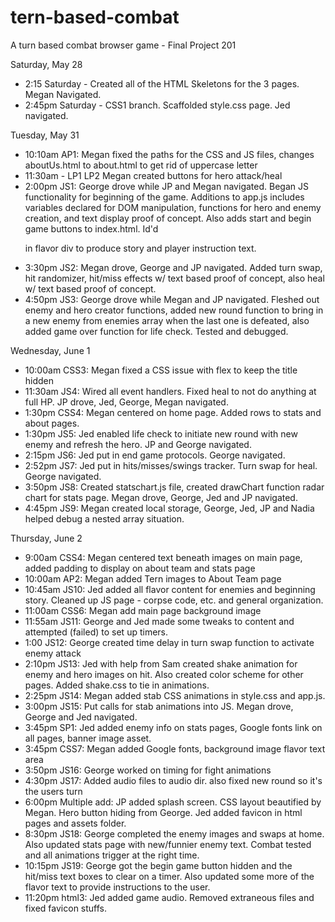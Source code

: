 # tern-based-combat
A turn based combat browser game - Final Project 201

Saturday, May 28
- 2:15 Saturday - Created all of the HTML Skeletons for the 3 pages. Megan Navigated.
- 2:45pm Saturday - CSS1 branch. Scaffolded style.css page. Jed navigated.

Tuesday, May 31
- 10:10am AP1: Megan fixed the paths for the CSS and JS files, changes aboutUs.html to about.html to get rid of uppercase letter
- 11:30am - LP1 LP2 Megan created buttons for hero attack/heal
- 2:00pm JS1: George drove while JP and Megan navigated. Began JS functionality for beginning of the game. Additions to app.js includes variables declared for DOM manipulation, functions for hero and enemy creation, and text display proof of concept. Also adds start and begin game buttons to index.html. Id'd <p> in flavor div to produce story and player instruction text.
- 3:30pm JS2: Megan drove, George and JP navigated. Added turn swap, hit randomizer, hit/miss effects w/ text based proof of concept, also heal w/ text based proof of concept.
- 4:50pm JS3: George drove while Megan and JP navigated. Fleshed out enemy and hero creator functions, added new round function to bring in a new enemy from enemies array when the last one is defeated, also added game over function for life check. Tested and debugged.

Wednesday, June 1
- 10:00am CSS3: Megan fixed a CSS issue with flex to keep the title hidden
- 11:30am JS4: Wired all event handlers. Fixed heal to not do anything at full HP. JP drove, Jed, George, Megan navigated.
- 1:30pm CSS4: Megan centered on home page.  Added rows to stats and about pages.
- 1:30pm JS5: Jed enabled life check to initiate new round with new enemy and refresh the hero.  JP and George navigated.
- 2:15pm JS6: Jed put in end game protocols.  George navigated.
- 2:52pm JS7: Jed put in hits/misses/swings tracker.  Turn swap for heal.  George navigated.
- 3:50pm JS8: Created statschart.js file, created drawChart function radar chart for stats page. Megan drove, George, Jed and JP navigated.
- 4:45pm JS9: Megan created local storage, George, Jed, JP and Nadia helped debug a nested array situation.

Thursday, June 2
- 9:00am CSS4: Megan centered text beneath images on main page, added padding to display on about team and stats page
- 10:00am AP2: Megan added Tern images to About Team page
- 10:45am JS10: Jed added all flavor content for enemies and beginning story.  Cleaned up JS page - corpse code, etc. and general organization.
- 11:00am CSS6: Megan add main page background image
- 11:55am JS11: George and Jed made some tweaks to content and attempted (failed) to set up timers.
- 1:00 JS12: George created time delay in turn swap function to activate enemy attack
- 2:10pm JS13: Jed with help from Sam created shake animation for enemy and hero images on hit. Also created color scheme for other pages.  Added shake.css to tie in animations.
- 2:25pm JS14: Megan added stab CSS animations in style.css and app.js.
- 3:00pm JS15: Put calls for stab animations into JS. Megan drove, George and Jed navigated.
- 3:45pm SP1: Jed added enemy info on stats pages, Google fonts link on all pages, banner image asset.
- 3:45pm CSS7: Megan added Google fonts, background image flavor text area
- 3:50pm JS16: George worked on timing for fight animations
- 4:30pm JS17: Added audio files to audio dir. also fixed new round so it's the users turn
- 6:00pm Multiple add: JP added splash screen.  CSS layout beautified by Megan.  Hero button hiding from George. Jed added favicon in html pages and assets folder.
- 8:30pm JS18: George completed the enemy images and swaps at home. Also updated stats page with new/funnier enemy text. Combat tested and all animations trigger at the right time.
- 10:15pm JS19: George got the begin game button hidden and the hit/miss text boxes to clear on a timer. Also updated some more of the flavor text to provide instructions to the user.
- 11:20pm html3: Jed added game audio.  Removed extraneous files and fixed favicon stuffs.

